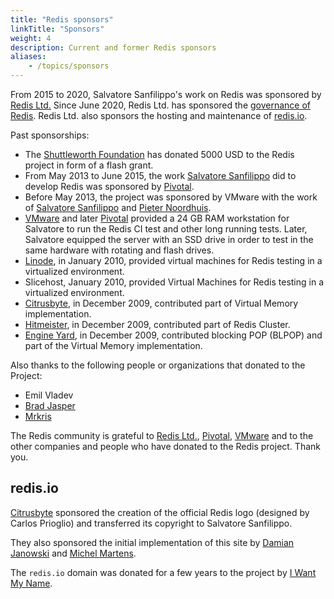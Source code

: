 ```yaml
---
title: "Redis sponsors"
linkTitle: "Sponsors"
weight: 4
description: Current and former Redis sponsors
aliases:
    - /topics/sponsors
---
```


From 2015 to 2020, Salvatore Sanfilippo's work on Redis was sponsored by [Redis Ltd.](https://redis.com) Since June 2020, Redis Ltd. has sponsored the [governance of Redis](/topics/governance). Redis Ltd. also sponsors the hosting and maintenance of [redis.io](https://redis.io). 

Past sponsorships:

* The [Shuttleworth Foundation](http://www.shuttleworthfoundation.org) has donated 5000 USD to the Redis project in form of a flash grant.
* From May 2013 to June 2015, the work [Salvatore Sanfilippo](http://twitter.com/antirez) did to develop Redis was sponsored by [Pivotal](http://gopivotal.com).
* Before May 2013, the project was sponsored by VMware with the work of [Salvatore Sanfilippo](http://twitter.com/antirez) and [Pieter Noordhuis](http://twitter.com/pnoordhuis).
* [VMware](http://vmware.com) and later [Pivotal](http://pivotal.io) provided a 24 GB RAM workstation for Salvatore to run the Redis CI test and other long running tests. Later, Salvatore equipped the server with an SSD drive in order to test in the same hardware with rotating and flash drives.
* [Linode](http://linode.com), in January 2010, provided virtual machines for Redis testing in a virtualized environment.
* Slicehost, January 2010, provided Virtual Machines for Redis testing in a virtualized environment.
* [Citrusbyte](http://citrusbyte.com), in December 2009, contributed part of Virtual Memory implementation.
* [Hitmeister](http://www.hitmeister.de/), in December 2009, contributed part of Redis Cluster.
* [Engine Yard](http://engineyard.com), in December 2009, contributed blocking POP (BLPOP) and part of the Virtual Memory implementation.

Also thanks to the following people or organizations that donated to the Project:

* Emil Vladev
* [Brad Jasper](http://bradjasper.com/)
* [Mrkris](http://mrkris.com/)

The Redis community is grateful to [Redis Ltd.](http://redis.com), [Pivotal](http://gopivotal.com), [VMware](http://vmware.com) and to the other companies and people who have donated to the Redis project. Thank you.

## redis.io

[Citrusbyte](https://citrusbyte.com) sponsored the creation of the official
Redis logo (designed by Carlos Prioglio) and
transferred its copyright to Salvatore Sanfilippo.

They also sponsored the initial implementation of this site by
[Damian Janowski](https://twitter.com/djanowski) and [Michel
Martens](https://twitter.com/soveran).

The `redis.io` domain was donated for a few years to the project by [I Want My
Name](https://iwantmyname.com).
